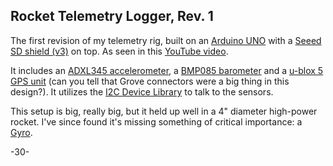 Rocket Telemetry Logger, Rev. 1
----

The first revision of my telemetry rig, built on an [Arduino UNO](http://arduino.cc/en/Main/ArduinoBoardUno) with a [Seeed SD shield (v3)](http://www.seeedstudio.com/depot/sd-card-shield-p-492.html) on top.  As seen in this [YouTube video](https://www.youtube.com/watch?v=rpGxVXfmJk8).

It includes an [ADXL345 accelerometer](http://www.seeedstudio.com/depot/grove-3axis-digital-accelerometer16g-p-1156.html), a [BMP085 barometer](http://www.seeedstudio.com/depot/grove-barometer-sensor-p-1199.html) and a [u-blox 5 GPS unit](http://www.seeedstudio.com/depot/grove-gps-p-959.html) (can you tell that Grove connectors were a big thing in this design?).  It utilizes the [I2C Device Library](https://github.com/jrowberg/i2cdevlib) to talk to the sensors.

This setup is big, really big, but it held up well in a 4" diameter high-power rocket.  I've since found it's missing something of critical importance: a [Gyro](https://www.sparkfun.com/pages/accel_gyro_guide).

-30-
